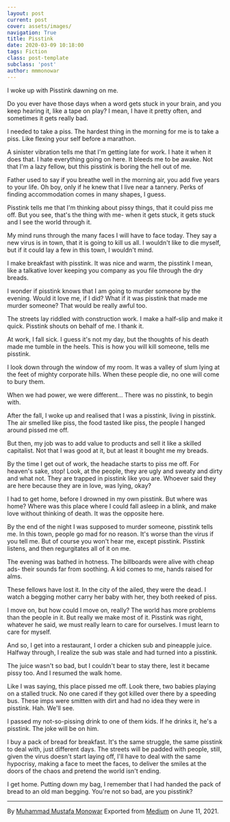 ```yaml
---
layout: post
current: post
cover: assets/images/
navigation: True
title: Pisstink
date: 2020-03-09 10:18:00
tags: Fiction
class: post-template
subclass: 'post'
author: mmmonowar
---
```


I woke up with Pisstink dawning on me.

Do you ever have those days when a word gets stuck in your brain, and
you keep hearing it, like a tape on play? I mean, I have it pretty
often, and sometimes it gets really bad.

I needed to take a piss. The hardest thing in the morning for me is to
take a piss. Like flexing your self before a marathon.

A sinister vibration tells me that I'm getting late for work. I hate it
when it does that. I hate everything going on here. It bleeds me to be
awake. Not that I'm a lazy fellow, but this pisstink is boring the hell
out of me.

Father used to say if you breathe well in the morning air, you add five
years to your life. Oh boy, only if he knew that I live near a tannery.
Perks of finding accommodation comes in many shapes, I guess.

Pisstink tells me that I'm thinking about pissy things, that it could
piss me off. But you see, that's the thing with me- when it gets stuck,
it gets stuck and I see the world through it.

My mind runs through the many faces I will have to face today. They say
a new virus is in town, that it is going to kill us all. I wouldn't like
to die myself, but if it could lay a few in this town, I wouldn't mind.

I make breakfast with pisstink. It was nice and warm, the pisstink I
mean, like a talkative lover keeping you company as you file through the
dry breads.

I wonder if pisstink knows that I am going to murder someone by the
evening. Would it love me, if I did? What if it was pisstink that made
me murder someone? That would be really awful too.

The streets lay riddled with construction work. I make a half-slip and
make it quick. Pisstink shouts on behalf of me. I thank it.

At work, I fall sick. I guess it's not my day, but the thoughts of his
death made me tumble in the heels. This is how you will kill someone,
tells me pisstink.

I look down through the window of my room. It was a valley of slum lying
at the feet of mighty corporate hills. When these people die, no one
will come to bury them.

When we had power, we were different... There was no pisstink, to begin
with.

After the fall, I woke up and realised that I was a pisstink, living in
pisstink. The air smelled like piss, the food tasted like piss, the
people I hanged around pissed me off.

But then, my job was to add value to products and sell it like a skilled
capitalist. Not that I was good at it, but at least it bought me my
breads.

By the time I get out of work, the headache starts to piss me off. For
heaven's sake, stop! Look, at the people, they are ugly and sweaty and
dirty and what not. They are trapped in pisstink like you are. Whoever
said they are here because they are in love, was lying, okay?

I had to get home, before I drowned in my own pisstink. But where was
home? Where was this place where I could fall asleep in a blink, and
make love without thinking of death. It was the opposite here.

By the end of the night I was supposed to murder someone, pisstink tells
me. In this town, people go mad for no reason. It's worse than the virus
if you tell me. But of course you won't hear me, except pisstink.
Pisstink listens, and then regurgitates all of it on me.

The evening was bathed in hotness. The billboards were alive with cheap
ads- their sounds far from soothing. A kid comes to me, hands raised for
alms.

These fellows have lost it. In the city of the ailed, they were the
dead. I watch a begging mother carry her baby with her, they both reeked
of piss.

I move on, but how could I move on, really? The world has more problems
than the people in it. But really we make most of it. Pisstink was
right, whatever he said, we must really learn to care for ourselves. I
must learn to care for myself.

And so, I get into a restaurant, I order a chicken sub and pineapple
juice. Halfway through, I realize the sub was stale and had turned into
a pisstink.

The juice wasn't so bad, but I couldn't bear to stay there, lest it
became pissy too. And I resumed the walk home.

Like I was saying, this place pissed me off. Look there, two babies
playing on a stalled truck. No one cared if they got killed over there
by a speeding bus. These imps were smitten with dirt and had no idea
they were in pisstink. Hah. We'll see.

I passed my not-so-pissing drink to one of them kids. If he drinks it,
he's a pisstink. The joke will be on him.

I buy a pack of bread for breakfast. It's the same struggle, the same
pisstink to deal with, just different days. The streets will be padded
with people, still, given the virus doesn't start laying off, I'll have
to deal with the same hypocrisy, making a face to meet the faces, to
deliver the smiles at the doors of the chaos and pretend the world isn't
ending.

I get home. Putting down my bag, I remember that I had handed the pack
of bread to an old man begging. You're not so bad, are you pisstink?


---

By [Muhammad Mustafa Monowar](https://medium.com/@mmmonowar)
Exported from [Medium](https://medium.com) on June 11, 2021.
